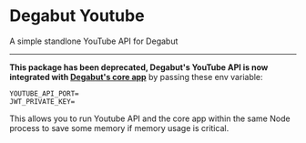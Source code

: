 # Degabut Youtube

A simple standlone YouTube API for Degabut

---

**This package has been deprecated, Degabut's YouTube API is now integrated with [Degabut's core app](https://github.com/degabut/degabut)** by passing these env variable:
```
YOUTUBE_API_PORT=
JWT_PRIVATE_KEY=
```

This allows you to run Youtube API and the core app within the same Node process to save some memory if memory usage is critical.
